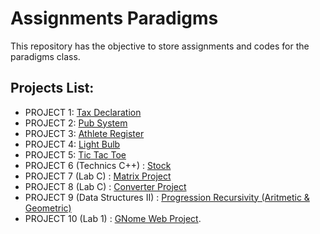 # Assignments Paradigms

This repository has the objective to store assignments and codes for the paradigms class.

## Projects List:

+ PROJECT 1: [Tax Declaration](https://github.com/JoaoFabioPSantos/assignments-paradigms/tree/main/TaxProject)
+ PROJECT 2: [Pub System](https://github.com/JoaoFabioPSantos/assignments-paradigms/tree/main/PubProject)
+ PROJECT 3: [Athlete Register](https://github.com/JoaoFabioPSantos/assignments-paradigms/tree/main/AthleteRegisterProject)
+ PROJECT 4: [Light Bulb](https://github.com/JoaoFabioPSantos/assignments-paradigms/tree/main/LightBulbProject)
+ PROJECT 5: [Tic Tac Toe](https://github.com/JoaoFabioPSantos/assignments-paradigms/tree/main/TicTacToeProject)
+ PROJECT 6 (Technics C++) : [Stock](https://github.com/JoaoFabioPSantos/assignments-paradigms/tree/main/StockProject)
+ PROJECT 7 (Lab C) : [Matrix Project](https://github.com/JoaoFabioPSantos/assignments-computerScience/tree/main/MatrixProject)
+ PROJECT 8 (Lab C) : [Converter Project](https://github.com/JoaoFabioPSantos/assignments-computerScience/tree/main/ConverterProject)
+ PROJECT 9 (Data Structures II) : [Progression Recursivity (Aritmetic & Geometric)](https://github.com/JoaoFabioPSantos/assignments-computerScience/tree/main/ProgressionAritmeticGeometricProject)
+ PROJECT 10 (Lab 1) : [GNome Web Project](https://github.com/JoaoFabioPSantos/assignments-computerScience/tree/main/GNomesPROJECT).
